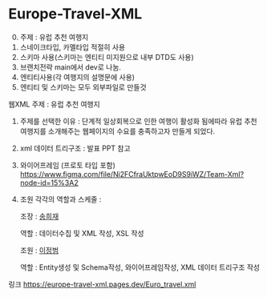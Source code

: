 # Europe-Travel-XML
0. 주제 : 유럽 추천 여행지
1. 스네이크타입, 카멜타입 적절히 사용
2. 스키마 사용(스키마는 엔티티 미지원으로 내부 DTD도 사용)
3. 브랜치전략 main에서 dev로 나눔.
4. 엔티티사용(각 여행지의 설명문에 사용)
6. 엔티티 및 스키마는 모두 외부파일로 만들것

웹XML
주제 : 유럽 추천 여행지
1. 주제를 선택한 이유 : 단계적 일상회복으로 인한 여행이 활성화 됨에따라 유럽 추천 여행지를 소개해주는 웹페이지의 수요를 충족하고자 만들게 되었다.

2. xml 데이터 트리구조 :
발표 PPT 참고

4. 와이어프레임 (프로토 타입 포함)
https://www.figma.com/file/Ni2FCfraUktpwEoD9S9iWZ/Team-Xml?node-id=15%3A2

4. 조원 각각의 역할과 스케줄 :

    조장 : [송희재](https://github.com/hijae "hijae")
    
    역할 : 데이터수집 및 XML 작성, XSL 작성
    
    조원 : [이정범](https://github.com/Lee-JungBum "Lee-JungBum")
    
    역할 : Entity생성 및 Schema작성, 와이어프레임작성, XML 데이터 트리구조 작성

링크
https://europe-travel-xml.pages.dev/Euro_travel.xml
